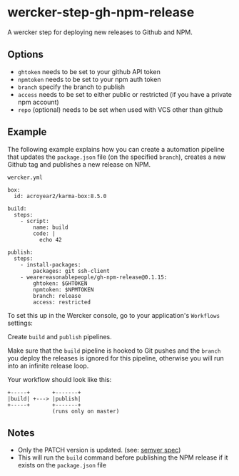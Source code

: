 # wercker-step-gh-npm-release

A wercker step for deploying new releases to Github and NPM.

## Options

* `ghtoken` needs to be set to your github API token
* `npmtoken` needs to be set to your npm auth token
* `branch` specify the branch to publish
* `access` needs to be set to either public or restricted (if you have a private npm account)
* `repo` (optional) needs to be set when used with VCS other than github

## Example

The following example explains how you can create a automation pipeline that updates the `package.json` file (on the specified `branch`), creates a new Github tag and publishes a new release on NPM.

`wercker.yml`

```
box:
  id: acroyear2/karma-box:8.5.0

build:
  steps:
    - script:
        name: build
        code: |
          echo 42

publish:
  steps:
    - install-packages:
        packages: git ssh-client
    - wearereasonablepeople/gh-npm-release@0.1.15:
        ghtoken: $GHTOKEN
        npmtoken: $NPMTOKEN
        branch: release
        access: restricted
```

To set this up in the Wercker console, go to your application's `Workflows` settings:

Create `build` and `publish` pipelines.

Make sure that the `build` pipeline is hooked to Git pushes and the `branch` you deploy the releases is ignored for this pipeline, otherwise you will run into an infinite release loop.

Your workflow should look like this:

```
+-----+       +-------+
|build| +---> |publish|
+-----+       +-------+
              (runs only on master)
```

## Notes

* Only the PATCH version is updated. (see: [semver spec](https://semver.org/))
* This will run the `build` command before publishing the NPM release if it exists on the `package.json` file
